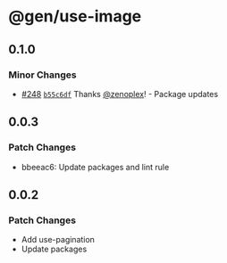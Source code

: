 # @gen/use-image

## 0.1.0

### Minor Changes

- [#248](https://github.com/zenoplex/react-hooks/pull/248) [`b55c6df`](https://github.com/zenoplex/react-hooks/commit/b55c6df13839004e78db25fcff418dde6b420433) Thanks [@zenoplex](https://github.com/zenoplex)! - Package updates

## 0.0.3

### Patch Changes

- bbeeac6: Update packages and lint rule

## 0.0.2

### Patch Changes

- Add use-pagination
- Update packages
